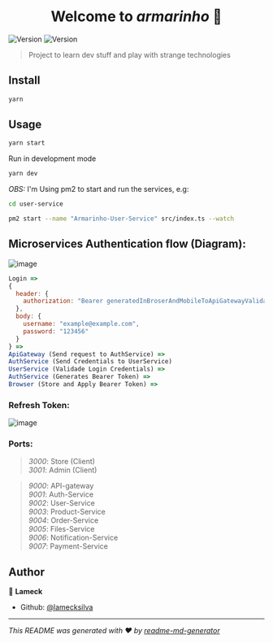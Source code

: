<h1 align="center">Welcome to <i>armarinho</i> 👋</h1>
<p>
  <img alt="Version" src="https://img.shields.io/badge/version-0.1.0-blue.svg?cacheSeconds=2592000" />
  <img alt="Version" src="https://img.shields.io/badge/Micro Services-10-yellow.svg?cacheSeconds=2592000" />
  
</p>

> Project to learn dev stuff and play with strange technologies

## Install

```sh
yarn
```

## Usage

```sh
yarn start
```

Run in development mode

```sh
yarn dev
```

_OBS:_ I'm Using pm2 to start and run the services, e.g:

```sh
cd user-service

pm2 start --name "Armarinho-User-Service" src/index.ts --watch
```

## Microservices Authentication flow (Diagram):

![image](https://user-images.githubusercontent.com/31391753/62387716-c7b40700-b531-11e9-8984-ef26583eadb7.png)

```js
Login =>
{
  header: {
    authorization: "Bearer generatedInBroserAndMobileToApiGatewayValidatesLoginOrigins"
  },
  body: {
    username: "example@example.com",
    password: "123456"
  }
} =>
ApiGateway (Send request to AuthService) =>
AuthService (Send Credentials to UserService)
UserService (Validade Login Credentials) =>
AuthService (Generates Bearer Token) =>
Browser (Store and Apply Bearer Token) =>
```

### Refresh Token:

![image](https://user-images.githubusercontent.com/31391753/62416542-1be2e800-b613-11e9-93ba-6ca67471bc0d.png)

### Ports:

> _3000_: Store (Client)  
> _3001_: Admin (Client)

> _9000_: API-gateway  
> _9001_: Auth-Service  
> _9002_: User-Service  
> _9003_: Product-Service  
> _9004_: Order-Service  
> _9005_: Files-Service  
> _9006_: Notification-Service  
> _9007_: Payment-Service

## Author

👤 **Lameck**

- Github: [@lamecksilva](https://github.com/lamecksilva)

---

_This README was generated with ❤️ by [readme-md-generator](https://github.com/kefranabg/readme-md-generator)_
